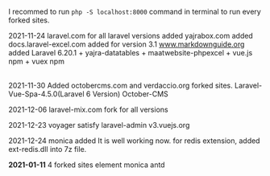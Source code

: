 I recommed to run `php -S localhost:8000` command in terminal to run every forked sites.

2021-11-24
laravel.com for all laravel versions added
yajrabox.com added
docs.laravel-excel.com added for version 3.1
www.markdownguide.org added
Laravel 6.20.1 + yajra-datatables + maatwebsite-phpexcel + vue.js npm + vuex npm

<br>
2021-11-30
Added octobercms.com and verdaccio.org forked sites.
Laravel-Vue-Spa-4.5.0(Laravel 6 Version)
October-CMS

2021-12-06
laravel-mix.com fork for all versions

2021-12-23
voyager
satisfy
laravel-admin
v3.vuejs.org

2021-12-24
monica added It is well working now.
for redis extension, added ext-redis.dll into 7z file.

**2021-01-11**
4 forked sites
element
monica
antd
